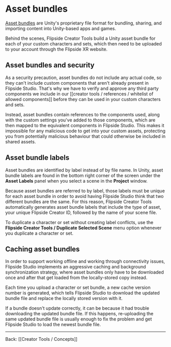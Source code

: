 # Asset bundles

[Asset bundles](https://docs.unity3d.com/Manual/AssetBundlesIntro.html) are Unity's proprietary file format for bundling, sharing, and importing content into Unity-based apps and games.

Behind the scenes, Flipside Creator Tools build a Unity asset bundle for each of your custom characters and sets, which then need to be uploaded to your account through the Flipside XR website.

## Asset bundles and security

As a security precaution, asset bundles do not include any actual code, so they can't include custom components that aren't already present in Flipside Studio. That's why we have to verify and approve any third party components we include in our [[creator tools / references / whitelist of allowed components]] before they can be used in your custom characters and sets.

Instead, asset bundles contain references to the components used, along with the custom settings you've added to those components, which are then mapped to the equivalent components in Flipside Studio. This makes it impossible for any malicious code to get into your custom assets, protecting you from potentially malicious behaviour that could otherwise be included in shared assets.

## Asset bundle labels

Asset bundles are identified by label instead of by file name. In Unity, asset bundle labels are found in the bottom right corner of the screen under the **Asset Labels** panel when you select a scene in the **Project** window.

Because asset bundles are referred to by label, those labels must be unique for each asset bundle in order to avoid having Flipside Studio think that two different bundles are the same. For this reason, Flipside Creator Tools automatically generates asset bundle labels that include the type of asset, your unique Flipside Creator ID, followed by the name of your scene file.

To duplicate a character or set without creating label conflicts, use the **Flipside Creator Tools / Duplicate Selected Scene** menu option whenever you duplicate a character or set.

## Caching asset bundles

In order to support working offline and working through connectivity issues, Flipside Studio implements an aggressive caching and background synchronization strategy, where asset bundles only have to be downloaded once and after that get loaded from the locally-stored copy instead.

Each time you upload a character or set bundle, a new cache version number is generated, which tells Flipside Studio to download the updated bundle file and replace the locally stored version with it.

If a bundle doesn't update correctly, it can be because it had trouble downloading the updated bundle file. If this happens, re-uploading the same updated bundle file is usually enough to fix the problem and get Flipside Studio to load the newest bundle file.

---

Back: [[Creator Tools / Concepts]]
